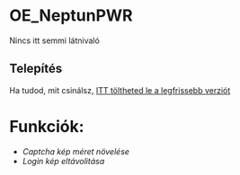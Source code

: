 # OE_NeptunPWR

Nincs itt semmi látnivaló

## Telepítés

Ha tudod, mit csinálsz, [ITT töltheted le a legfrissebb verziót](https://github.com/zarailaszlo/OE_NeptunPWR/releases/download/v1.2/OE_NeptunPWR.user.js) 

# Funkciók:
- *Captcha kép méret növelése*
- *Login kép eltávolitása*
